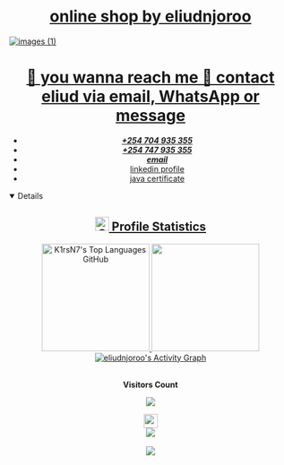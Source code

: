 <head>
  <link rel="stylesheet" href="style.css"/>
</head>
<body>

  
<div align="center"><a href="https://buynowapp1.netlify.app/"><h1>online shop by eliudnjoroo</h1></a></div>

<a href="https://www.linkedin.com/in/eliud-njoroo-36348526b" align="center">![images (1)](https://github.com/user-attachments/assets/6694d350-7a28-4c2b-8f00-dcadf7493274)
<h1 align="center">👋 you wanna reach me 🤙 contact eliud via email, WhatsApp or message</h1> 
<ul align="center">
  <u><i><li><b>+254 704 935 355</b></i></u></li>
  
  <li><b><i>+254 747 935 355</i></b></li>
  <li> <b><i><type="email"><a href="mailto:eliudnjoroo@gmail.com">email</i></b></li>
  <li><a href="https://www.linkedin.com/in/eliud-njoroo-36348526b">linkedin profile</li>
  <li><a href="https://www.linkedin.com/posts/eliud-njoroo- 36348526b_my-java-certificate-activity-7285923292815781888-8aYa?   utm_source=share&utm_medium=member_android">java certificate
  </li>
</ul>

<details open>
<summary align="center"><h2> <img alt="GIF" src="./Image//statistics.gif" width="25px"> Profile Statistics </h2></summary>
  <div align="center">
    <img height="192px" alt="K1rsN7's Top Languages GitHub" src="https://github-readme-stats.vercel.app/api/top-langs/?username=eliudnjoroo&theme=transparent&title_color=00abf0&color=E3E3E3&text_color=DEDEDE&hide_border=true&text_bold=true&layout=compact"weight=41% height="192px"/>
      <img height="192px" src="https://github-readme-stats.vercel.app/api?username=eliudnjoroo&theme=transparent&rank_icon=github&title_color=00abf0&color=E3E3E3&text_color=DEDEDE&hide_border=true&custom_title=GitHub⠀Stats&show_icons=true"/>
<!--       <img src="https://wakatime.com/share/@K1rsN7/00fbd77f-ac04-4ba5-aebe-b75a9efc825a.svg" height="500px"/> -->
  </div>
  <div align="center">
  <a href="https://github.com/eliudnjoroo/eliudnjoroo"><img alt="eliudnjoroo's Activity Graph" src="https://github-readme-activity-graph.vercel.app/graph/?username=eliudnjoroo&bg_color=RRGGBBAA&title_color=00abf0&color=00abf0&line=00abf0&point=DEDEDE&hide_border=true&custom_title=Contribution⠀Graph" /></a>
  </div>

<div align="center">
<br>
<p align="centre"><b>Visitors Count</b></p>  
<p align="center"><img align="center" src="https://profile-counter.glitch.me/{eliudnjoroo}/count.svg" /></p> 
</div>






<div align="center">
    <img src="https://media.giphy.com/media/iY8CRBdQXODJSCERIr/giphy.gif" width="25"> 
<br>
 <img src="https://skillicons.dev/icons?i=java,cpp,c,python,html,css,mysql,sqlite,spring"/>
</div><br/>
<div align="center"> <img src="https://go-skill-icons.vercel.app/api/icons?i=git,docker&titles=true"/> </div>


</body>

